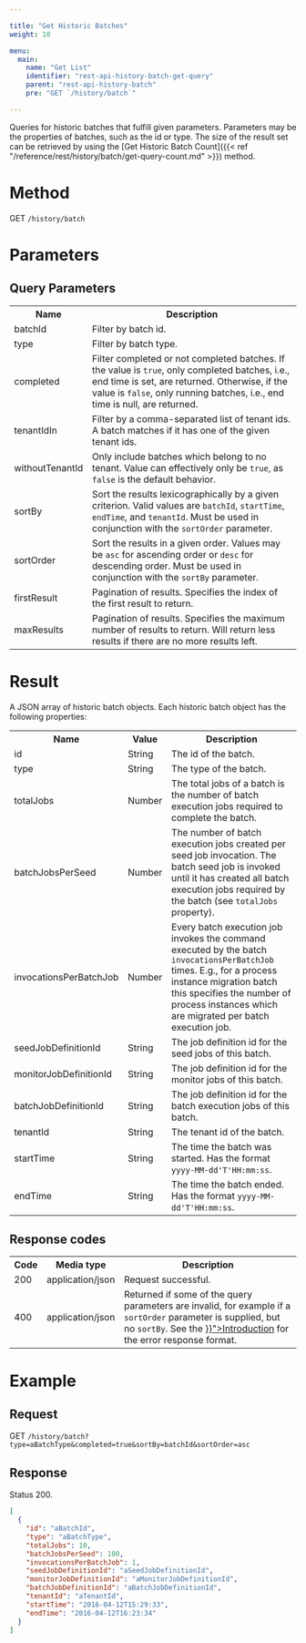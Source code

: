```yaml
---

title: "Get Historic Batches"
weight: 10

menu:
  main:
    name: "Get List"
    identifier: "rest-api-history-batch-get-query"
    parent: "rest-api-history-batch"
    pre: "GET `/history/batch`"

---
```



Queries for historic batches that fulfill given parameters. Parameters may be
the properties of batches, such as the id or type. The
size of the result set can be retrieved by using the [Get Historic Batch Count]({{<
ref "/reference/rest/history/batch/get-query-count.md" >}}) method.


# Method

GET `/history/batch`


# Parameters

## Query Parameters

<table class="table table-striped">
  <tr>
    <th>Name</th>
    <th>Description</th>
  </tr>
  <tr>
    <td>batchId</td>
    <td>Filter by batch id.</td>
  </tr>
  <tr>
    <td>type</td>
    <td>Filter by batch type.</td>
  </tr>
  <tr>
    <td>completed</td>
    <td>
      Filter completed or not completed batches. If the value is
      <code>true</code>, only completed batches, i.e., end time is set, are
      returned. Otherwise, if the value is <code>false</code>, only running
      batches, i.e., end time is null, are returned.
    </td>
  </tr>
  <tr>
    <td>tenantIdIn</td>
    <td>Filter by a comma-separated list of tenant ids. A batch matches if it has one of the given tenant ids.</td>
  </tr>
  <tr>
    <td>withoutTenantId</td>
    <td>Only include batches which belong to no tenant. Value can effectively only be <code>true</code>, as <code>false</code> is the default behavior.</td>
  </tr>
  <tr>
    <td>sortBy</td>
    <td>
      Sort the results lexicographically by a given criterion.
      Valid values are <code>batchId</code>, <code>startTime</code>,
      <code>endTime</code>, and <code>tenantId</code>.
      Must be used in conjunction with the <code>sortOrder</code> parameter.
    </td>
  </tr>
  <tr>
    <td>sortOrder</td>
    <td>Sort the results in a given order. Values may be <code>asc</code> for ascending order or <code>desc</code> for descending order.
    Must be used in conjunction with the <code>sortBy</code> parameter.</td>
  </tr>
  <tr>
    <td>firstResult</td>
    <td>Pagination of results. Specifies the index of the first result to return.</td>
  </tr>
  <tr>
    <td>maxResults</td>
    <td>Pagination of results. Specifies the maximum number of results to return. Will return less results if there are no more results left.</td>
  </tr>
</table>


# Result

A JSON array of historic batch objects.
Each historic batch object has the following properties:

<table class="table table-striped">
  <tr>
    <th>Name</th>
    <th>Value</th>
    <th>Description</th>
  </tr>
  <tr>
    <td>id</td>
    <td>String</td>
    <td>The id of the batch.</td>
  </tr>
  <tr>
    <td>type</td>
    <td>String</td>
    <td>The type of the batch.</td>
  </tr>
  <tr>
    <td>totalJobs</td>
    <td>Number</td>
    <td>
      The total jobs of a batch is the number of batch execution jobs required to
      complete the batch.
    </td>
  </tr>
  <tr>
    <td>batchJobsPerSeed</td>
    <td>Number</td>
    <td>
      The number of batch execution jobs created per seed job invocation.
      The batch seed job is invoked until it has created all batch execution jobs required by
      the batch (see <code>totalJobs</code> property).
    </td>
  </tr>
  <tr>
    <td>invocationsPerBatchJob</td>
    <td>Number</td>
    <td>
      Every batch execution job invokes the command executed by the batch
      <code>invocationsPerBatchJob</code> times. E.g., for a process instance
      migration batch this specifies the number of process instances which
      are migrated per batch execution job.
    </td>
  </tr>
  <tr>
    <td>seedJobDefinitionId</td>
    <td>String</td>
    <td>The job definition id for the seed jobs of this batch.</td>
  </tr>
  <tr>
    <td>monitorJobDefinitionId</td>
    <td>String</td>
    <td>The job definition id for the monitor jobs of this batch.</td>
  </tr>
  <tr>
    <td>batchJobDefinitionId</td>
    <td>String</td>
    <td>The job definition id for the batch execution jobs of this batch.</td>
  </tr>
  <tr>
    <td>tenantId</td>
    <td>String</td>
    <td>The tenant id of the batch.</td>
  </tr>
  <tr>
    <td>startTime</td>
    <td>String</td>
    <td>The time the batch was started. Has the format <code>yyyy-MM-dd'T'HH:mm:ss</code>.</td>
  </tr>
  <tr>
    <td>endTime</td>
    <td>String</td>
    <td>The time the batch ended. Has the format <code>yyyy-MM-dd'T'HH:mm:ss</code>.</td>
  </tr>
</table>


## Response codes

<table class="table table-striped">
  <tr>
    <th>Code</th>
    <th>Media type</th>
    <th>Description</th>
  </tr>
  <tr>
    <td>200</td>
    <td>application/json</td>
    <td>Request successful.</td>
  </tr>
  <tr>
    <td>400</td>
    <td>application/json</td>
    <td>
      Returned if some of the query parameters are invalid, for example if a <code>sortOrder</code> parameter is supplied, but no <code>sortBy</code>.
      See the <a href="{{< ref "/reference/rest/overview/_index.md#error-handling" >}}">Introduction</a> for the error response format.
    </td>
  </tr>
</table>


# Example

## Request

GET `/history/batch?type=aBatchType&completed=true&sortBy=batchId&sortOrder=asc`

## Response

Status 200.

```json
[
  {
    "id": "aBatchId",
    "type": "aBatchType",
    "totalJobs": 10,
    "batchJobsPerSeed": 100,
    "invocationsPerBatchJob": 1,
    "seedJobDefinitionId": "aSeedJobDefinitionId",
    "monitorJobDefinitionId": "aMonitorJobDefinitionId",
    "batchJobDefinitionId": "aBatchJobDefinitionId",
    "tenantId": "aTenantId",
    "startTime": "2016-04-12T15:29:33",
    "endTime": "2016-04-12T16:23:34"
  }
]
```
